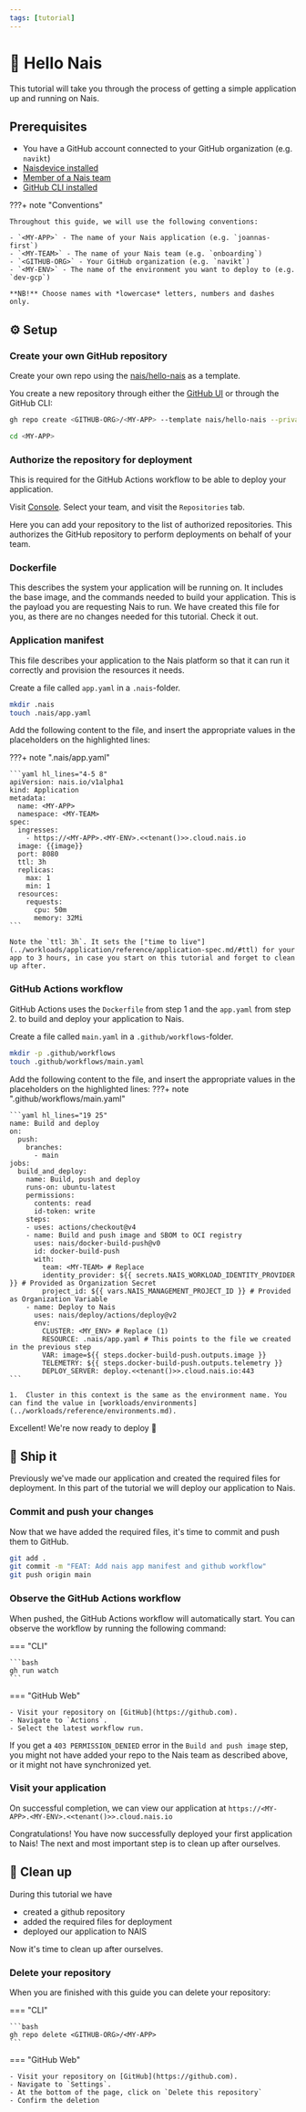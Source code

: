 ```yaml
---
tags: [tutorial]
---
```

# :wave: Hello Nais

This tutorial will take you through the process of getting a simple application up and running on Nais.

## Prerequisites

- You have a GitHub account connected to your GitHub organization (e.g. `navikt`)
- [Naisdevice installed](../operate/naisdevice/how-to/install.md)
- [Member of a Nais team](../explanations/team.md)
- [GitHub CLI installed](https://cli.github.com/)

???+ note "Conventions"

    Throughout this guide, we will use the following conventions:

    - `<MY-APP>` - The name of your Nais application (e.g. `joannas-first`)
    - `<MY-TEAM>` - The name of your Nais team (e.g. `onboarding`)
    - `<GITHUB-ORG>` - Your GitHub organization (e.g. `navikt`)
    - `<MY-ENV>` - The name of the environment you want to deploy to (e.g. `dev-gcp`)

    **NB!** Choose names with *lowercase* letters, numbers and dashes only.

## :gear: Setup

### Create your own GitHub repository

Create your own repo using the [nais/hello-nais](https://github.com/nais/hello-nais/) as a template.

You create a new repository through either the [GitHub UI](https://github.com/new?template_name=hello-nais&template_owner=nais) or through the GitHub CLI:

```bash
gh repo create <GITHUB-ORG>/<MY-APP> --template nais/hello-nais --private --clone
```

```bash
cd <MY-APP>
```

### Authorize the repository for deployment

This is required for the GitHub Actions workflow to be able to deploy your application.

Visit [Console](https://console.<<tenant()>>.cloud.nais.io). Select your team, and visit the `Repositories` tab.

Here you can add your repository to the list of authorized repositories. This authorizes the GitHub repository to perform deployments on behalf of your team.

### Dockerfile

This describes the system your application will be running on.
It includes the base image, and the commands needed to build your application.
This is the payload you are requesting Nais to run.
We have created this file for you, as there are no changes needed for this tutorial. Check it out.

### Application manifest

This file describes your application to the Nais platform so that it can run it correctly and provision the resources it needs.

Create a file called `app.yaml` in a `.nais`-folder.

```bash
mkdir .nais
touch .nais/app.yaml
```

Add the following content to the file, and insert the appropriate values in the placeholders on the highlighted lines:

???+ note ".nais/app.yaml"

    ```yaml hl_lines="4-5 8"
    apiVersion: nais.io/v1alpha1
    kind: Application
    metadata:
      name: <MY-APP>
      namespace: <MY-TEAM>
    spec:
      ingresses:
        - https://<MY-APP>.<MY-ENV>.<<tenant()>>.cloud.nais.io
      image: {{image}}
      port: 8080
      ttl: 3h
      replicas:
        max: 1
        min: 1
      resources:
        requests:
          cpu: 50m
          memory: 32Mi
    ```

    Note the `ttl: 3h`. It sets the ["time to live"](../workloads/application/reference/application-spec.md/#ttl) for your app to 3 hours, in case you start on this tutorial and forget to clean up after. 

### GitHub Actions workflow

GitHub Actions uses the `Dockerfile` from step 1 and the `app.yaml` from step 2. to build and deploy your application to Nais.

Create a file called `main.yaml` in a `.github/workflows`-folder.

```bash
mkdir -p .github/workflows
touch .github/workflows/main.yaml
```

Add the following content to the file, and insert the appropriate values in the placeholders on the highlighted lines:
???+ note ".github/workflows/main.yaml"

    ```yaml hl_lines="19 25"
    name: Build and deploy
    on:
      push:
        branches:
          - main
    jobs:
      build_and_deploy:
        name: Build, push and deploy
        runs-on: ubuntu-latest
        permissions:
          contents: read
          id-token: write
        steps:
        - uses: actions/checkout@v4
        - name: Build and push image and SBOM to OCI registry
          uses: nais/docker-build-push@v0
          id: docker-build-push
          with:
            team: <MY-TEAM> # Replace
            identity_provider: ${{ secrets.NAIS_WORKLOAD_IDENTITY_PROVIDER }} # Provided as Organization Secret
            project_id: ${{ vars.NAIS_MANAGEMENT_PROJECT_ID }} # Provided as Organization Variable
        - name: Deploy to Nais
          uses: nais/deploy/actions/deploy@v2
          env:
            CLUSTER: <MY_ENV> # Replace (1)
            RESOURCE: .nais/app.yaml # This points to the file we created in the previous step
            VAR: image=${{ steps.docker-build-push.outputs.image }}
            TELEMETRY: ${{ steps.docker-build-push.outputs.telemetry }}
            DEPLOY_SERVER: deploy.<<tenant()>>.cloud.nais.io:443 
    ```

    1.  Cluster in this context is the same as the environment name. You can find the value in [workloads/environments](../workloads/reference/environments.md).

Excellent! We're now ready to deploy :rocket:

## :ship: Ship it

Previously we've made our application and created the required files for deployment.
In this part of the tutorial we will deploy our application to Nais.


### Commit and push your changes

Now that we have added the required files, it's time to commit and push them to GitHub.


```bash
git add .
git commit -m "FEAT: Add nais app manifest and github workflow"
git push origin main
```

### Observe the GitHub Actions workflow

When pushed, the GitHub Actions workflow will automatically start. You can observe the workflow by running the following command:

=== "CLI"

    ```bash
    gh run watch
    ```

=== "GitHub Web"

    - Visit your repository on [GitHub](https://github.com).
    - Navigate to `Actions`.
    - Select the latest workflow run.

If you get a `403 PERMISSION_DENIED` error in the `Build and push image` step, you might not have added your repo to the Nais team as described above, or it might not have synchronized yet.

### Visit your application
On successful completion, we can view our application at `https://<MY-APP>.<MY-ENV>.<<tenant()>>.cloud.nais.io`

Congratulations! You have now successfully deployed your first application to Nais!
The next and most important step is to clean up after ourselves.

## :broom: Clean up

During this tutorial we have

- created a github repository
- added the required files for deployment
- deployed our application to NAIS

Now it's time to clean up after ourselves.

### Delete your repository

When you are finished with this guide you can delete your repository:

=== "CLI"

    ```bash
    gh repo delete <GITHUB-ORG>/<MY-APP>
    ```

=== "GitHub Web"

    - Visit your repository on [GitHub](https://github.com).
    - Navigate to `Settings`.
    - At the bottom of the page, click on `Delete this repository`
    - Confirm the deletion
